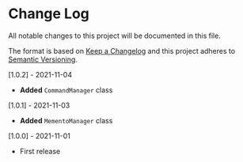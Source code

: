 # Change Log
All notable changes to this project will be documented in this file.

The format is based on [Keep a Changelog](http://keepachangelog.com/)
and this project adheres to [Semantic Versioning](http://semver.org/).

[1.0.2] - 2021-11-04
- **Added** `CommandManager` class
  
[1.0.1] - 2021-11-03
- **Added** `MementoManager` class

[1.0.0] - 2021-11-01
- First release